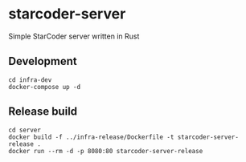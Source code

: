 # starcoder-server
Simple StarCoder server written in Rust

## Development
```
cd infra-dev
docker-compose up -d
```

## Release build
```
cd server
docker build -f ../infra-release/Dockerfile -t starcoder-server-release .
docker run --rm -d -p 8080:80 starcoder-server-release
```
